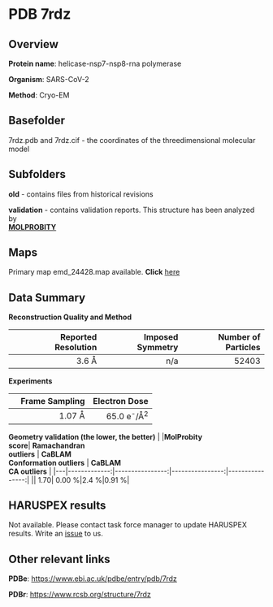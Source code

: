 # PDB 7rdz

## Overview

**Protein name**: helicase-nsp7-nsp8-rna polymerase

**Organism**: SARS-CoV-2

**Method**: Cryo-EM



## Basefolder

7rdz.pdb and 7rdz.cif - the coordinates of the threedimensional molecular model

## Subfolders



**old** - contains files from historical revisions

**validation** - contains validation reports. This structure has been analyzed by <br>  [**MOLPROBITY**](https://github.com/thorn-lab/coronavirus_structural_task_force/tree/master/pdb/helicase-nsp7-nsp8-rna_polymerase/SARS-CoV-2/7rdz/validation/molprobity)    



## Maps

Primary map emd_24428.map available. **Click** [here](http://ftp.wwpdb.org/pub/emdb/structures/EMD-24428/map/) 

## Data Summary
**Reconstruction Quality and Method**

|   | Reported Resolution | Imposed Symmetry | Number of Particles |
|---|-------------:|----------------:|--------------:|
|   |3.6 Å|n/a|52403|

**Experiments**

|   | Frame Sampling | Electron Dose |
|---|-------------:|----------------:|
|   |1.07 Å|65.0 e<sup>-</sup>/Å<sup>2</sup>|

**Geometry validation (the lower, the better)**
|   |**MolProbity<br>score**| **Ramachandran<br>outliers** | **CaBLAM<br>Conformation outliers** | **CaBLAM<br>CA outliers** |
|---|-------------:|----------------:|----------------:|----------------:|
||  1.70|  0.00 %|2.4 %|0.91 %|

## HARUSPEX results

Not available. Please contact task force manager to update HARUSPEX results. Write an [issue](https://github.com/thorn-lab/coronavirus_structural_task_force/issues) to us.

## Other relevant links 
**PDBe**:  https://www.ebi.ac.uk/pdbe/entry/pdb/7rdz
 
**PDBr**: https://www.rcsb.org/structure/7rdz 
